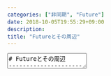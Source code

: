 ```yaml
---
categories: ["非同期", "Future"]
date: 2018-10-05T19:55:29+09:00
description:
title: "Futureとその周辺"
---
```

<textarea data-markdown
    data-separator="\n===\n"
    data-vertical="\n---\n"
    data-notes="^Note:">
# Futureとその周辺
----------------------
[情報科学若手の会 #51](https://wakate.org/2018/07/28/51th-general/)

<!-- .slide: class="center" -->
===
# About Me
---------
![κeenのアイコン](/images/kappa.png) <!-- .element: style="position:absolute;right:0;z-index:-1" width="20%" -->

 * κeen
 * [@blackenedgold](https://twitter.com/blackenedgold)
 * Github: [KeenS](https://github.com/KeenS)
 * [Idein Inc.](https://idein.jp/)のエンジニア
 * Lisp, ML, Rust, Shell Scriptあたりを書きます
 * 言語処理系と継続が好き
 * 科学っぽい話はできないです ><

===
# 背景
-------

* 非同期計算を上手く扱いたい
* 色々あるけど難しい
* 似て非なるものを同じ名前で呼んでて紛らわしい
* 全体を俯瞰したい

===
# 同期計算
-------------

* 同期IO処理はその処理が終わるまで待つ
* 待ってる間が無駄

![同期計算](/images/sync.png) <!-- .element: width="100%" -->

===

# 非同期計算
-------------

* 待ってる間別のことをやりたい
* 処理の切り替えどうするの

![非同期計算](/images/async.png) <!-- .element: width="100%" -->


===

# 非同期計算
-------------

* (限定)継続が取り出せればいい
* 解決！

![限定継続](/images/cont.png) <!-- .element: width="100%"  -->

===
# 限定継続
----------

* 多くの言語では限定継続は扱えない
  + Schemeなら簡単なんだけどねー
* CPS変換すれば限定継続じみたことができる
  + 要はコールバック形式

===
# 問題意識
----------

* コールバック地獄
* デッドロック


===
# コールバック地獄
--------------

* コールバックがどんとんネストしていく問題
* 非同期呼び出しする度に深くなる
* 視認性が悪くなる

===
# コールバック地獄
--------------

```javascript
fs.readdir(source, function (err, files) {
  if (err) {
    console.log('Error finding files: ' + err)
  } else {
    files.forEach(function (filename, fileIndex) {
      console.log(filename)
      gm(source + filename).size(function (err, values) {
        if (err) {
          console.log('Error identifying file size: ' + err)
        } else {
          console.log(filename + ' : ' + values)
          aspect = (values.width / values.height)
          widths.forEach(function (width, widthIndex) {
            height = Math.round(width / aspect)
            console.log('resizing ' + filename + 'to ' + height + 'x' + height)
            this.resize(width, height).write(dest + 'w' + width + '_' + filename, function(err) {
              if (err) console.log('Error writing file: ' + err)
            })
          }.bind(this))
        }
      })
    })
  }
})
```

http://callbackhell.com/


===
# デッドロック
------------

* 個人的経験
* [Aerospike](https://www.aerospike.jp/)のJavaクライアント
 + 非同期IO
 + コールバックが設定できる
* readしてコールバックでwriteした
* → デッドロックした
* 非同期処理はIOスレッドが実行していた
* コールバックもIOスレッドて呼ばれていた

===
# デッドロック
------------


1. 非同期ReadでIOスレッドを専有
2. IOスレッドでコールバック発火
3. 非同期Write発行
4. WriteはIOスレッド待ち & IOスレッドはWrite待ち
5. デッドロック


===

# 色々な視点
------------

* 実行モデル
  + デッドロックの件は実行モデルの知識が足りなかったから起きた
* ユーザインタフェース ← メイン
  + コールバック地獄は主にユーザインタフェースの問題
* 実装方式
  + 処理系の中身みんな知りたいよね！

===
# 実行モデル
-----------

* 多分無数にある
* ただの遅延計算
* IOスレッド1つ
* スレッドプール
  + ブロックするスレッドとさせたくないスレッドを分離
  + スケジューラに無数のバリエーション
* イベントループ
  + スレッドをブロックせずに一杯タスクをこなす
* その他応用

===
# ユーザインタフェース
---------------------

* コールバック
* Future
  + futureにも色々
  + 少し実装も絡む
* `async`/`await`
* `do` 式 / `for` 式
* coroutine
  + coroutineにも色々
* goroutine

===
# 実装方式
----------

* 完全ユーザレベル
* 完全処理系レベル
* 処理系レベルだけど一部ユーザレベル
* ユーザレベルだけど特殊な処理系の機能を使う

===
# コールバック
-------------

* ユーザインタフェース: コールバック
  + 扱いづらい
* 実行モデル: ものによる
* 実装方式: 完全ユーザレベル

===

# Future
--------

* ユーザインタフェース: Future
  + 少しマシになった
* 実行モデル: ものによる
* 実装方式: 完全ユーザレベル

===
# Future
--------

* 並行デザインパターン
* 計算を非同期実行
* 値の引換券(先物 = future)を返す
* 実行した値を受け取れる
* みなさん知ってますよね

===

# diff to コールバック
-----------------------------

* 値になる
 + 「あとで呼ばれる」という暗黙の文脈が「値」という一級市民になった
* 続けて処理を書ける
  + map, andThen, ...
  + 要はモナド
* そのままだとコールバック地獄は変わらない

===
Scala標準ライブラリ

``` scala
val purchase = usdQuote flatMap {
  usd =>
  chfQuote
    .withFilter(chf => isProfitable(usd, chf))
    .map(chf => connection.buy(amount, chf))
}
```

https://docs.scala-lang.org/ja/overviews/core/futures.html


===
# Future x 実行モデル
--------------------

* Futureは基本的にはコールバックの抽象化
* 特定の実行モデルとは結びつかない
* …とでも思ったか！
* 実装によって千差万別

===
# Future x 実行モデル
--------------------

* Scala: 標準ライブラリの`Future`
  + Futureそのものは実行モデルと結びつかない
  + `Future` の作成にスレッドプールが必要
  + 実装レベルでは分離
  + APIレベルでは結合してる
* Clojure: clojure.coreの`future`
  + 雑にスレッドプールに処理を投げる
  + 完全に密結合

===
# Future x 実行モデル
--------------------

* Scala: TwitterUtilの`Future`
  + Futureそのものは実行モデルと結びつかない
  + APIレベルでも分離
  + 別途スレッドプールも用意される
* Rust: futures-rs
  + Futureそのものは実行モデルと結びつかない
  + APIレベルでも分離
  + 別途スレッドプールも用意される

===
# Future x 実行モデル
--------------------

* Futureとスレッドプールが密結合
  + 手軽に並列化できる
* Futureと実行モデルは粗結合
  + 計算を合成してからスレッドプールに投げられる
   - 計算と実行を別々のライブラリにできる

===
# Futureはいつ実行される
--------------------

* 前のタスクが終了した直後に実行
* ジョブキューに積まれていつか実行
* 値をgetするとき
* イベントループがpollする
* …


===
# Futureの構文糖衣
------------------

* Futureを使ってもコールバック地獄は変わらない
  + 構文糖衣でどうにかする
* Futureはモナド
  + 普通のプログラムっぽい書き方ができるはず
* 普通は構文糖衣は処理系のサポートが必要

===
# Futureの構文糖衣
------------------

* `async`/`await`
  + 大半処理系、一部ユーザ
  + ジェネレーターが必要
* `do` 式/`for`式
  + 処理系の機能に乗っかる
  + 高階多相が必要
* Lispだとマクロでユーザレベルで可能

===
# `async`/`await`
-----------------

``` c#
// Signature specifies Task<TResult>
async Task<int> TaskOfTResult_MethodAsync()
{
    int hours;
    // . . .
    // Return statement specifies an integer result.
    return hours;
}

// Calls to TaskOfTResult_MethodAsync
Task<int> returnedTaskTResult = TaskOfTResult_MethodAsync();
int intResult = await returnedTaskTResult;
// or, in a single statement
int intResult = await TaskOfTResult_MethodAsync();
```

===
# `do` 式
------

``` haskell
   do a1 <- async (getURL url1)
      a2 <- async (getURL url2)
      page1 <- wait a1
      page2 <- wait a2
      ...
```
http://hackage.haskell.org/package/async-2.2.1/docs/Control-Concurrent-Async.html

===
# `for` 式
-----------

``` scala
val usdQuote = Future { connection.getCurrentValue(USD) }
val chfQuote = Future { connection.getCurrentValue(CHF) }

val purchase = for {
  usd <- usdQuote
  chf <- chfQuote
  if isProfitable(usd, chf)
} yield connection.buy(amount, chf)
```

https://docs.scala-lang.org/ja/overviews/core/futures.html


===
# Lisp
--------

```common-lisp
(alet ((x (grab-x-from-server1))
       (y (grab-y-from-server2)))
  (format t "x + y = ~a~%" (+ x y)))
```

http://orthecreedence.github.io/blackbird/


===

# 発展的話題
------------

* コールバック形式でなくて直接形式で書きたい
* もっと直接限定継続を取得したい
* 1回しか実行しなくていいので限定継続より軽いモデルでいい
* → コルーチン

===
# コルーチン
-----------

* 対称/非対称コルーチンがある
  + 対称: 各コルーチンが対等。 `transfer` で切り替える
  + 非対称: コルーチンに親子関係がある。 `yield` で親に、 `resume` で子に切り替える
* stack full/stack lessがある
  + stack full: 呼び出された関数内から外のコルーチンを `transfer` / `yield` できる
  + stack less: コルーチン直下でしか `transfer` / `yield` できない
* fiber = 準コルーチン = 非対称コルーチン

===

``` ruby
f = Fiber.new do
  n = 0
  loop do
    Fiber.yield(n)
    n += 1
  end
end
```
https://docs.ruby-lang.org/ja/latest/class/Fiber.html

===

``` ruby
require 'fiber'

fr1 = Fiber.new do |v|
  :fugafuga
end

fr2 = Fiber.new do |v|
  fr1.transfer
  :fuga
end

fr3 = Fiber.new do |v|
  fr2.resume
  :hoge
end

p fr3.resume # => :fugafuga
```

https://docs.ruby-lang.org/ja/latest/method/Fiber/i/transfer.html

===

![対称コルーチン](/images/coroutine.png) <!-- .element: width="100%" -->

===

![非対称コルーチン](/images/semicoroutine.png) <!-- .element: width="100%" -->

===
# Futureとの関係
----------------
* `async`/`await`はstack less非対称コルーチン(=generator)の上に実装されることが多い
  + jsの`async`/`await`とか
  + Rustの`async`/`await`もそうなる予定
* `do`式/`for`式はstack less非対称コルーチンを実装できる
  http://hackage.haskell.org/package/monad-coroutine-0.9.0.4/docs/Control-Monad-Coroutine.html

===

![async/awaitと機能の依存](/images/async-await.png) <!-- .element: width="100%" -->

===

![do式と機能の依存](/images/do-async.png) <!-- .element: width="100%" -->


===

# goroutine
------------

* Goのあれ
  + 他の言語にもある
* 完全処理系レベルの実現
* stackfullな対称coroutine(多分) + IOをトリガとした自動スケジュール
  + 直接形式で書ける
* 自分でtransferを書かないのでスレッドに近い見た目

===

``` go
func say(s string) {
	for i := 0; i < 5; i++ {
		time.Sleep(100 * time.Millisecond)
		fmt.Println(s)
	}
}

func main() {
	go say("world")
	say("hello")
}
```
https://tour.golang.org/concurrency/1

===
# スレッドとの違い
----------------
* スレッドはプリエンプティブ
  + スケジューラが勝手に止めたり起動したりする
* goroutineはノンプリエンプティブ
  + 自身でIOする直前に別のgoroutineにtransferする
  + スケジューラは次にどのgoroutineを起動するか選ぶだけ

===
# goroutine
-----------

* Goのgoroutine
  + mainもgoroutine
  + ランタイムにスケジューラが組込
* JavaのProject Loom
  + 処理系に手を入れることで既存ライブラリもサポート
  + 用語が変
* Clojureのcore.async
  + なんとユーザレベルで実現
  + マクロでSSA変換

===
# goroutine
-----------

* プログラマ的には直接形式で書けるので扱いやすい
* 処理系的には処理系全体でサポートする必要がある
  + IOのタイミングを全部掌握
  + FFIとかも
* 実行モデルは決め打ちになる


===
# 結論
--------

* 非同期に対して色々なアプローチがある
* 同じ名前で中身が違うことが多々有る
* 結局抽象化を解いて中身を見るしかない

===
# まとめ
--------

* コールバックを値にしたのがFuture
* Futureに構文糖衣を被せたのが`async`/`await`とか
* Futureと実行モデルはほぼ直行する
* 別のアプローチとしてgoroutineがある
* goroutineは実行モデルと密結合
* Lispはなんでもできる


</textarea>


